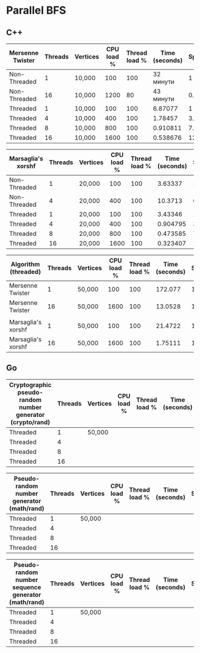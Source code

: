 # Parallel BFS

## C++

| Mersenne Twister | Threads | Vertices | CPU load % | Thread load % | Time (seconds) | Speedup |
| ---------------- | ------- | -------- | ---------- | ------------- | -------------- | ------- |
| Non-Threaded     | 1       | 10,000   | 100        | 100           | 32 минути      | 1       |
| Non-Threaded     | 16      | 10,000   | 1200       | 80            | 43 минути      | 0.74    |
| Threaded         | 1       | 10,000   | 100        | 100           | 6.87077        | 1       |
| Threaded         | 4       | 10,000   | 400        | 100           | 1.78457        | 3.85    |
| Threaded         | 8       | 10,000   | 800        | 100           | 0.910811       | 7.54    |
| Threaded         | 16      | 10,000   | 1600       | 100           | 0.538676       | 12.75   |

| Marsaglia's xorshf | Threads | Vertices | CPU load % | Thread load % | Time (seconds) | Speedup |
| ------------------ | ------- | -------- | ---------- | ------------- | -------------- | ------- |
| Non-Threaded       | 1       | 20,000   | 100        | 100           | 3.63337        | 1       |
| Non-Threaded       | 4       | 20,000   | 400        | 100           | 10.3713        | 0.35    |
| Threaded           | 1       | 20,000   | 100        | 100           | 3.43346        | 1       |
| Threaded           | 4       | 20,000   | 400        | 100           | 0.904795       | 3.7     |
| Threaded           | 8       | 20,000   | 800        | 100           | 0.473585       | 7.2     |
| Threaded           | 16      | 20,000   | 1600       | 100           | 0.323407       | 10.6    |

| Algorithm (threaded) | Threads | Vertices | CPU load % | Thread load % | Time (seconds) | Speedup |
| -------------------- | ------- | -------- | ---------- | ------------- | -------------- | ------- |
| Mersenne Twister     | 1       | 50,000   | 100        | 100           | 172.077        | 1       |
| Mersenne Twister     | 16      | 50,000   | 1600       | 100           | 13.0528        | 13.1    |
|                      |         |          |            |               |                |         |
| Marsaglia's xorshf   | 1       | 50,000   | 100        | 100           | 21.4722        | 1       |
| Marsaglia's xorshf   | 16      | 50,000   | 1600       | 100           | 1.75111        | 12.2    |

## Go

| Cryptographic pseudo-random number generator (crypto/rand) | Threads | Vertices | CPU load % | Thread load % | Time (seconds) | Speedup |
| ---------------------------------------------------------- | ------- | -------- | ---------- | ------------- | -------------- | ------- |
| Threaded                                                   | 1       | 50,000   |            |               |                |         |
| Threaded                                                   | 4       |          |            |               |                |         |
| Threaded                                                   | 8       |          |            |               |                |         |
| Threaded                                                   | 16      |          |            |               |                |         |

| Pseudo-random number generator (math/rand) | Threads | Vertices | CPU load % | Thread load % | Time (seconds) | Speedup |
| ------------------------------------------ | ------- | -------- | ---------- | ------------- | -------------- | ------- |
| Threaded                                   | 1       | 50,000   |            |               |                |         |
| Threaded                                   | 4       |          |            |               |                |         |
| Threaded                                   | 8       |          |            |               |                |         |
| Threaded                                   | 16      |          |            |               |                |         |

| Pseudo-random number sequence generator (math/rand) | Threads | Vertices | CPU load % | Thread load % | Time (seconds) | Speedup |
| --------------------------------------------------- | ------- | -------- | ---------- | ------------- | -------------- | ------- |
| Threaded                                            | 1       | 50,000   |            |               |                |         |
| Threaded                                            | 4       |          |            |               |                |         |
| Threaded                                            | 8       |          |            |               |                |         |
| Threaded                                            | 16      |          |            |               |                |         |

